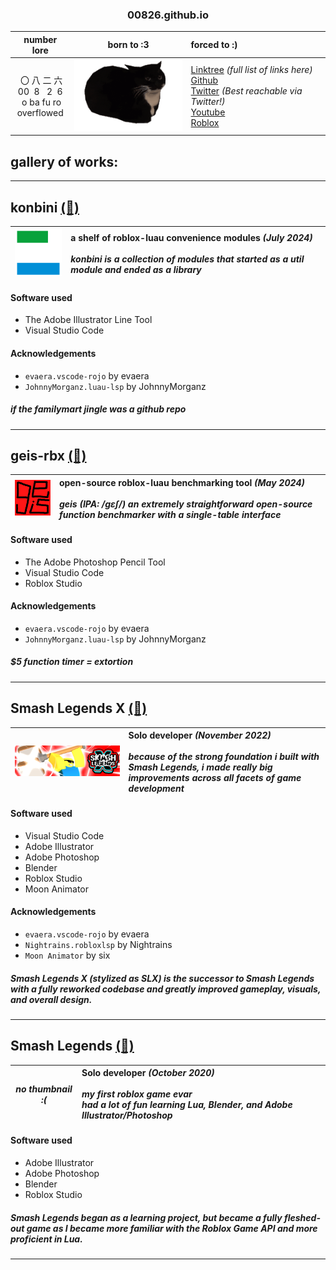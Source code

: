 <div align="center">
<h3>00826.github.io</h3>
</div>

<div align="center">

|number lore|born to :3|forced to :᠎)</br>|
|:-:|:-:|:-|
|&nbsp;〇&nbsp;八&nbsp;二&nbsp;六<br>00&nbsp;&nbsp;8&nbsp;&nbsp;&nbsp;2&nbsp;&nbsp;6 <br>&nbsp;o ba fu ro <br>overflowed|[<img src="Images/uni-fast.gif" width="200"/>](unifast)|[Linktree](https://linktr.ee/ovar) <i>(full list of links here)</i><br>[Github](https://github.com/00826)<br>[Twitter](https://twitter.com/ovarflowed)<i> (Best reachable via Twitter!)</i><br>[Youtube](https://www.youtube.com/@ovarflowed)<br>[Roblox](https://www.roblox.com/users/24103210/profile)|
</div>

## gallery of works:

---

## konbini [(🔗)](https://github.com/00826/konbini)
|<img src="https://raw.githubusercontent.com/00826/konbini/main/konbini-ico.svg" width="120"/>|<div style="text-align: left"> **a shelf of roblox-luau convenience modules** <i>(July 2024)</i> <br><br>*konbini is a collection of modules that started as a util module and ended as a library* </div>|
|-|-|

#### Software used

- The Adobe Illustrator Line Tool
- Visual Studio Code

#### Acknowledgements

- `evaera.vscode-rojo` by evaera
- `JohnnyMorganz.luau-lsp` by JohnnyMorganz

##### if the familymart jingle was a github repo

---

## geis-rbx [(🔗)](https://github.com/00826/geis-rbx)
|<img src="https://raw.githubusercontent.com/00826/geis-rbx/main/icon.png" width="120"/>|<div style="text-align: left"> **open-source roblox-luau benchmarking tool** <i>(May 2024)</i> <br><br>*geis (IPA: /ɡɛʃ/) an extremely straightforward open-source function benchmarker with a  single-table interface* </div>|
|-|-|

#### Software used

- The Adobe Photoshop Pencil Tool
- Visual Studio Code
- Roblox Studio

#### Acknowledgements

- `evaera.vscode-rojo` by evaera
- `JohnnyMorganz.luau-lsp` by JohnnyMorganz

##### $5 function timer = extortion

---

## Smash Legends X [(🔗)](https://www.roblox.com/games/11586481578/)

|<img src="Images/slxthumb.png" width="650"/>|<div style="text-align: left"> **Solo developer** <i>(November 2022)</i> <br><br>*because of the strong foundation i built with Smash Legends, i made really big improvements across all facets of game development* </div>|
|-|-|

#### Software used

- Visual Studio Code
- Adobe Illustrator
- Adobe Photoshop
- Blender
- Roblox Studio
- Moon Animator

#### Acknowledgements

- `evaera.vscode-rojo` by evaera
- `Nightrains.robloxlsp` by Nightrains
- `Moon Animator` by six

##### *Smash Legends X (stylized as SLX)* is the successor to *Smash Legends* with a fully reworked codebase and greatly improved gameplay, visuals, and overall design.

---

## Smash Legends [(🔗)](https://www.roblox.com/games/5630129588/)

|*no thumbnail :᠎(* |<div style="text-align: left"> **Solo developer** <i>(October 2020)</i> <br><br>*my first roblox game evar*<br>*had a lot of fun learning Lua, Blender, and Adobe Illustrator/Photoshop* </div>|
|-|-|

#### Software used

- Adobe Illustrator
- Adobe Photoshop
- Blender
- Roblox Studio

##### *Smash Legends* began as a learning project, but became a fully fleshed-out game as I became more familiar with the Roblox Game API and more proficient in Lua.

---
